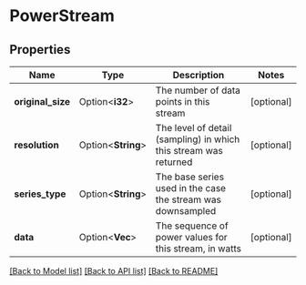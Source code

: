 # PowerStream

## Properties

Name | Type | Description | Notes
------------ | ------------- | ------------- | -------------
**original_size** | Option<**i32**> | The number of data points in this stream | [optional]
**resolution** | Option<**String**> | The level of detail (sampling) in which this stream was returned | [optional]
**series_type** | Option<**String**> | The base series used in the case the stream was downsampled | [optional]
**data** | Option<**Vec<i32>**> | The sequence of power values for this stream, in watts | [optional]

[[Back to Model list]](../README.md#documentation-for-models) [[Back to API list]](../README.md#documentation-for-api-endpoints) [[Back to README]](../README.md)


